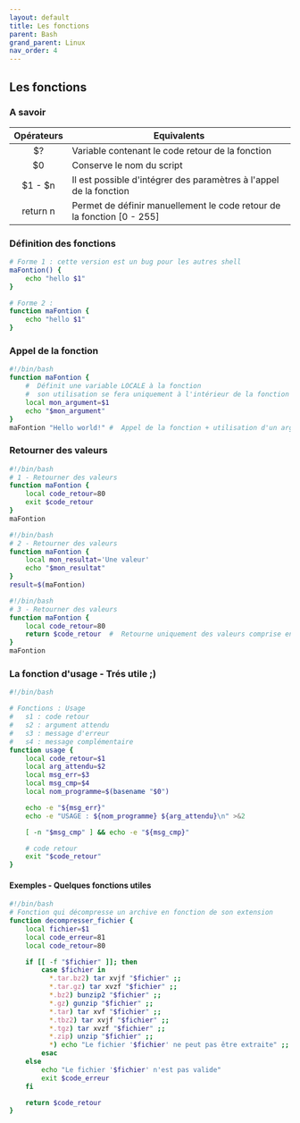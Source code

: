 ```yaml
---
layout: default
title: Les fonctions
parent: Bash
grand_parent: Linux
nav_order: 4
---
```


## Les fonctions

### A savoir

| Opérateurs | Equivalents                                                            |
| :--------: | ---------------------------------------------------------------------- |
|     $?     | Variable contenant le code retour de la fonction                       |
|     $0     | Conserve le nom du script                                              |
|  $1 - $n   | Il est possible d'intégrer des paramètres à l'appel de la fonction     |
|  return n  | Permet de définir manuellement le code retour de la fonction [0 - 255] |

### Définition des fonctions

```bash
# Forme 1 : cette version est un bug pour les autres shell
maFontion() {
    echo "hello $1"
}
```

```bash
# Forme 2 :
function maFontion {
    echo "hello $1"
}
```

### Appel de la fonction

```bash
#!/bin/bash
function maFontion {
    #  Définit une variable LOCALE à la fonction
    #  son utilisation se fera uniquement à l'intérieur de la fonction
    local mon_argument=$1
    echo "$mon_argument"
}
maFontion "Hello world!" #  Appel de la fonction + utilisation d'un argument
```

### Retourner des valeurs

```bash
#!/bin/bash
# 1 - Retourner des valeurs
function maFontion {
    local code_retour=80
    exit $code_retour
}
maFontion
```

```bash
#!/bin/bash
# 2 - Retourner des valeurs
function maFontion {
    local mon_resultat='Une valeur'
    echo "$mon_resultat"
}
result=$(maFontion)
```

```bash
#!/bin/bash
# 3 - Retourner des valeurs
function maFontion {
    local code_retour=80
    return $code_retour  #  Retourne uniquement des valeurs comprise entre [0-255]
}
maFontion
```

### La fonction d'usage - Trés utile ;)

```bash
#!/bin/bash

# Fonctions : Usage
#   s1 : code retour
#   s2 : argument attendu
#   s3 : message d'erreur
#   s4 : message complémentaire
function usage {
    local code_retour=$1
    local arg_attendu=$2
    local msg_err=$3
    local msg_cmp=$4
    local nom_programme=$(basename "$0")

    echo -e "${msg_err}"
    echo -e "USAGE : ${nom_programme} ${arg_attendu}\n" >&2

    [ -n "$msg_cmp" ] && echo -e "${msg_cmp}"

    # code retour
    exit "$code_retour"
}
```

#### Exemples - Quelques fonctions utiles

```bash
#!/bin/bash
# Fonction qui décompresse un archive en fonction de son extension
function decompresser_fichier {
    local fichier=$1
    local code_erreur=81
    local code_retour=80

    if [[ -f "$fichier" ]]; then
        case $fichier in
          *.tar.bz2) tar xvjf "$fichier" ;;
          *.tar.gz) tar xvzf "$fichier" ;;
          *.bz2) bunzip2 "$fichier" ;;
          *.gz) gunzip "$fichier" ;;
          *.tar) tar xvf "$fichier" ;;
          *.tbz2) tar xvjf "$fichier" ;;
          *.tgz) tar xvzf "$fichier" ;;
          *.zip) unzip "$fichier" ;;
          *) echo "Le fichier '$fichier' ne peut pas être extraite" ;;
        esac
    else
        echo "Le fichier '$fichier' n'est pas valide"
        exit $code_erreur
    fi

    return $code_retour
}
```



